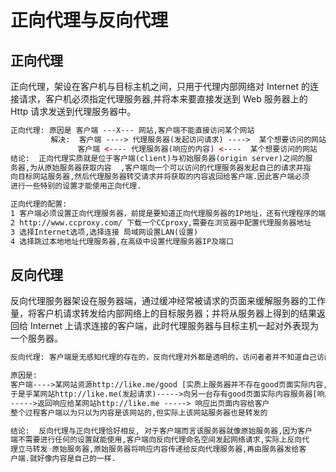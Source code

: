 # 正向代理与反向代理

## 正向代理

正向代理，架设在客户机与目标主机之间，只用于代理内部网络对 Internet 的连接请求，客户机必须指定代理服务器,并将本来要直接发送到 Web 服务器上的 Http 请求发送到代理服务器中。 

```xml
正向代理: 原因是 客户端 ---X--- 网站,客户端不能直接访问某个网站
         解决:  客户端 ----> 代理服务器(发起访问请求) ---->  某个想要访问的网站
               客户端 <---- 代理服务器(响应的内容) <----  某个想要访问的网站
结论:  正向代理实质就是位于客户端(client)与初始服务器(origin server)之间的服
务器,为从原始服务器获取内容  ,客户端向一个可以访问的代理服务器发起自己的请求并指
向目标网站服务器,然后代理服务器转交请求并将获取的内容返回给客户端.因此客户端必须
进行一些特别的设置才能使用正向代理.

正向代理的配置:
1 客户端必须设置正向代理服务器，前提是要知道正向代理服务器的IP地址，还有代理程序的端口。
2 http://www.ccproxy.com/ 下载一个CCproxy,需要在浏览器中配置代理服务器地址
3 选择Internet选项,选择连接 局域网设置LAN(设置) 
4 选择跳过本地地址代理服务器,在高级中设置代理服务器IP及端口
```



## 反向代理

反向代理服务器架设在服务器端，通过缓冲经常被请求的页面来缓解服务器的工作量，将客户机请求转发给内部网络上的目标服务器；并将从服务器上得到的结果返回给 Internet 上请求连接的客户端，此时代理服务器与目标主机一起对外表现为一个服务器。 

```xml
反向代理: 客户端是无感知代理的存在的，反向代理对外都是透明的，访问者者并不知道自己访问的是一个代理。因为客户端不需要任何配置就可以访问。

原因是:
客户端---->某网站资源http://like.me/good [实质上服务器并不存在good页面实际内容,但客户不知情]
于是乎某网站http://like.me(发起请求)----->向另一台存有good页面实际内容服务器[响应实际的页面内容]
----->返回响应给某网站http://like.me -----> 响应出页面内容给客户
整个过程客户端以为只以为内容是该网站的,但实际上该网站服务器也是转发的

结论:  反向代理与正向代理恰好相反, 对于客户端而言该服务器就像原始服务器,因为客户
端不需要进行任何的设置就能使用,客户端向反向代理命名空间发起网络请求,实际上反向代
理立马转发☞原始服务器,原始服务器将响应内容传递给反向代理服务器,再由服务器发给客
户端.就好像内容是自己的一样.
```


